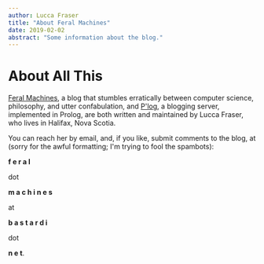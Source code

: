 ```yaml
---
author: Lucca Fraser
title: "About Feral Machines"
date: 2019-02-02
abstract: "Some information about the blog."
---
```


# About All This

[Feral Machines](http://feralmachin.es), a blog that stumbles erratically
between computer science, philosophy, and utter confabulation, and 
[P'log](https://github.com/oblivia-simplex/plog), a
blogging server, implemented in Prolog, are both written and maintained by Lucca
Fraser, who lives in Halifax, Nova Scotia.

You can reach her by email, and, if you like, submit comments to the blog,
at (sorry for the awful formatting; I'm trying to fool the spambots):

**f e r a l** 

dot

**m a c h i n e s** 

at 

**b a s t a r d i** 

dot

**n e t**.
